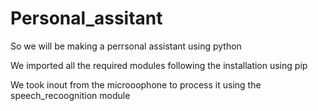 # Personal_assitant
So we will be making a perrsonal assistant using python

We imported all the required modules following the installation using pip

We took inout from the microoophone to process it using the speech_recoognition module 